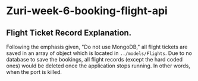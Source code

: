 # Zuri-week-6-booking-flight-api

## Flight Ticket Record Explanation.
Following the emphasis given, "Do not use MongoDB," all flight tickets are saved in an array of object which is located in ```../models/Flights```. Due to no database to save the bookings, all flight records (except the hard coded ones) would be deleted once the application stops running. In other words, when the port is killed.
